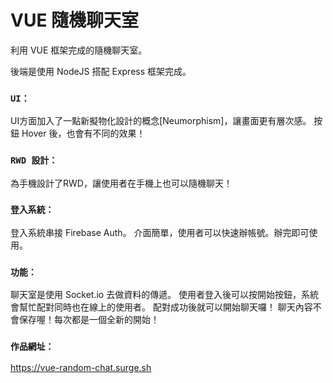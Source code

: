 # VUE 隨機聊天室

利用 VUE 框架完成的隨機聊天室。

後端是使用 NodeJS 搭配 Express 框架完成。

### `UI：`

UI方面加入了一點新擬物化設計的概念[Neumorphism]，讓畫面更有層次感。
按鈕 Hover 後，也會有不同的效果！


### `RWD 設計：`

為手機設計了RWD，讓使用者在手機上也可以隨機聊天！


### `登入系統：`

登入系統串接 Firebase Auth。
介面簡單，使用者可以快速辦帳號。辦完即可使用。


### `功能：`

聊天室是使用 Socket.io 去做資料的傳遞。
使用者登入後可以按開始按鈕，系統會幫忙配對同時也在線上的使用者。
配對成功後就可以開始聊天囉！
聊天內容不會保存喔！每次都是一個全新的開始！



### `作品網址：`

https://vue-random-chat.surge.sh
